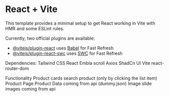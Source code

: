 # React + Vite

This template provides a minimal setup to get React working in Vite with HMR and some ESLint rules.

Currently, two official plugins are available:

- [@vitejs/plugin-react](https://github.com/vitejs/vite-plugin-react/blob/main/packages/plugin-react/README.md) uses [Babel](https://babeljs.io/) for Fast Refresh
- [@vitejs/plugin-react-swc](https://github.com/vitejs/vite-plugin-react-swc) uses [SWC](https://swc.rs/) for Fast Refresh

Dependencies:
Tailwind CSS
React Embla scroll
Axios
ShadCn UI
Vite
react-router-dom

Functionality
Product cards
search product (only by clicking the list item)
Product Page
Product Data coming from api (dummy.json)
Image slide images coming from api
